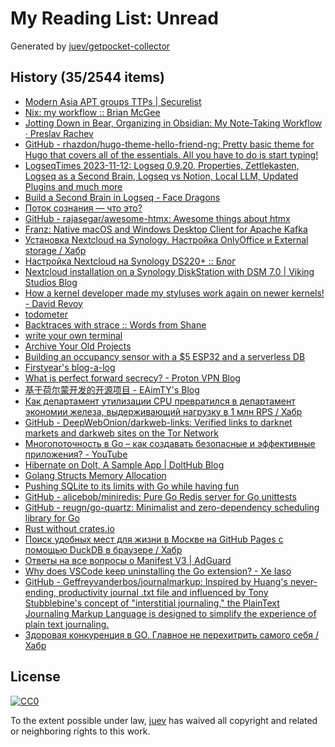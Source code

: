 # My Reading List: Unread

Generated by [juev/getpocket-collector](https://github.com/juev/getpocket-collector)

## History (35/2544 items)

- [Modern Asia APT groups TTPs | Securelist](https://securelist.com/modern-asia-apt-groups-ttp/111009/)
- [Nix: my workflow :: Brian McGee](https://bmcgee.ie/posts/2023/11/nix-my-workflow/)
- [Jotting Down in Bear, Organizing in Obsidian: My Note-Taking Workflow · Preslav Rachev](https://preslav.me/2023/11/11/jotting-bear-organizing-obsidian-note-taking-workflow/)
- [GitHub - rhazdon/hugo-theme-hello-friend-ng: Pretty basic theme for Hugo that covers all of the essentials. All you have to do is start typing!](https://github.com/rhazdon/hugo-theme-hello-friend-ng)
- [LogseqTimes 2023-11-12: Logseq 0.9.20, Properties, Zettlekasten, Logseq as a Second Brain, Logseq vs Notion, Local LLM, Updated Plugins and much more](https://www.logseqtimes.com/logseqtimes-2023-11-12/)
- [Build a Second Brain in Logseq - Face Dragons](https://facedragons.com/foss/second-brain-in-logseq/)
- [Поток сознания — что это?](https://theoryandpractice.ru/posts/20880-chto-takoe-potok-soznaniya)
- [GitHub - rajasegar/awesome-htmx: Awesome things about htmx](https://github.com/rajasegar/awesome-htmx)
- [Franz: Native macOS and Windows Desktop Client for Apache Kafka](https://franz.defn.io)
- [Установка Nextcloud на Synology. Настройка OnlyOffice и External storage / Хабр](https://habr.com/ru/articles/666230/)
- [Настройка Nextcloud на Synology DS220+ :: Блог](https://blog.exo.icu/posts/own-cloud/)
- [Nextcloud installation on a Synology DiskStation with DSM 7.0 | Viking Studios Blog](https://blog.viking-studios.net/en/nextcloud-installation-on-a-synology-diskstation-with-dsm-7-0/)
- [How a kernel developer made my styluses work again on newer kernels! - David Revoy](https://www.davidrevoy.com/article1002/how-a-kernel-developer-made-my-styluses-work-again)
- [todometer](https://cassidoo.github.io/todometer/)
- [Backtraces with strace :: Words from Shane](https://shane.ai/posts/backtraces-with-strace/)
- [write your own terminal](https://flak.tedunangst.com/post/write-your-own-terminal)
- [Archive Your Old Projects](https://arne.me/articles/archive-your-old-projects)
- [Building an occupancy sensor with a $5 ESP32 and a serverless DB](https://matthew.science/posts/occupancy/)
- [Firstyear's blog-a-log](https://fy.blackhats.net.au/blog/2023-11-14-pkcs11-getting-started/)
- [What is perfect forward secrecy? - Proton VPN Blog](https://protonvpn.com/blog/perfect-forward-secrecy/)
- [基于荷尔蒙开发的开源项目 - EAimTY's Blog](https://www.eaimty.com/2023/opensource-project-based-on-hormone/)
- [Как департамент утилизации CPU превратился в департамент экономии железа, выдерживающий нагрузку в 1 млн RPS / Хабр](https://habr.com/ru/companies/ozontech/articles/773038/)
- [GitHub - DeepWebOnion/darkweb-links: Verified links to darknet markets and darkweb sites on the Tor Network](https://github.com/DeepWebOnion/darkweb-links)
- [Многопоточность в Go – как создавать безопасные и эффективные приложения? - YouTube](https://www.youtube.com/watch?v=K7MArQ70_Lk)
- [Hibernate on Dolt, A Sample App | DoltHub Blog](https://www.dolthub.com/blog/2023-11-13-dolt-on-hibernate/)
- [Golang Structs Memory Allocation](https://prog-bytes.hashnode.dev/golang-structs-memory-allocation)
- [Pushing SQLite to its limits with Go while having fun](https://www.terlici.com/2023/11/06/pushing-sqlite-limits.html)
- [GitHub - alicebob/miniredis: Pure Go Redis server for Go unittests](https://github.com/alicebob/miniredis)
- [GitHub - reugn/go-quartz: Minimalist and zero-dependency scheduling library for Go](https://github.com/reugn/go-quartz)
- [Rust without crates.io](https://thomask.sdf.org/blog/2023/11/14/rust-without-crates-io.html)
- [Поиск удобных мест для жизни в Москве на GitHub Pages с помощью DuckDB в браузере / Хабр](https://habr.com/ru/articles/772736/)
- [Ответы на все вопросы о Manifest V3 | AdGuard](https://adguard.info/ru/blog/chrome-manifest-v3-where-we-stand.html)
- [Why does VSCode keep uninstalling the Go extension? - Xe Iaso](https://xeiaso.net/notes/vscode-go-ext/)
- [GitHub - Geffreyvanderbos/journalmarkup: Inspired by Huang's never-ending, productivity journal .txt file and influenced by Tony Stubblebine's concept of "interstitial journaling," the PlainText Journaling Markup Language is designed to simplify the experience of plain text journaling.](https://github.com/Geffreyvanderbos/journalmarkup)
- [Здоровая конкуренция в GO. Главное не перехитрить самого себя / Хабр](https://habr.com/ru/companies/timeweb/articles/770912/)

## License

[![CC0](https://mirrors.creativecommons.org/presskit/buttons/88x31/svg/cc-zero.svg)](https://creativecommons.org/publicdomain/zero/1.0/)

To the extent possible under law, [juev](https://github.com/juev) has waived all copyright and related or neighboring rights to this work.
